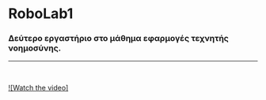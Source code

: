 # RoboLab1
### Δεύτερο εργαστήριο στο μάθημα εφαρμογές τεχνητής νοημοσύνης.



<hr>
<br>

[![Watch the video]](https://drive.google.com/file/d/1DRxVLbCN1KyGqKu9gNIwt4F_yH1wCyEF)
